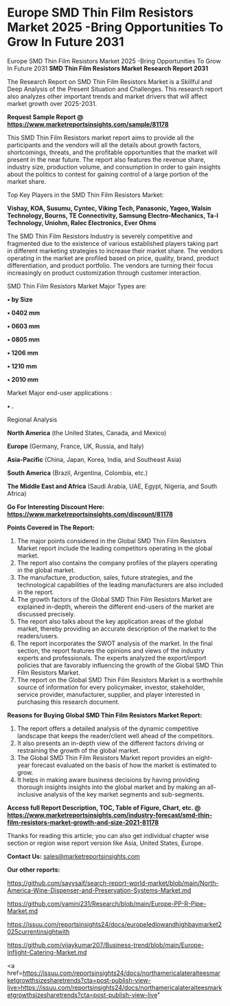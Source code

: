 # Europe SMD Thin Film Resistors Market 2025 -Bring Opportunities To Grow In Future 2031
Europe SMD Thin Film Resistors Market 2025 -Bring Opportunities To Grow In Future 2031
<strong>SMD Thin Film Resistors Market Research Report 2031</strong>

The Research Report on SMD Thin Film Resistors Market is a Skillful and Deep Analysis of the Present Situation and Challenges. This research report also analyzes other important trends and market drivers that will affect market growth over 2025-2031.

<strong>Request Sample Report @ <a href=https://www.marketreportsinsights.com/sample/81178>https://www.marketreportsinsights.com/sample/81178</a></strong>

This SMD Thin Film Resistors market report aims to provide all the participants and the vendors will all the details about growth factors, shortcomings, threats, and the profitable opportunities that the market will present in the near future. The report also features the revenue share, industry size, production volume, and consumption in order to gain insights about the politics to contest for gaining control of a large portion of the market share.

Top Key Players in the SMD Thin Film Resistors Market:

<strong>Vishay, KOA, Susumu, Cyntec, Viking Tech, Panasonic, Yageo, Walsin Technology, Bourns, TE Connectivity, Samsung Electro-Mechanics, Ta-I Technology, Uniohm, Ralec Electronics, Ever Ohms</strong>

The SMD Thin Film Resistors Industry is severely competitive and fragmented due to the existence of various established players taking part in different marketing strategies to increase their market share. The vendors operating in the market are profiled based on price, quality, brand, product differentiation, and product portfolio. The vendors are turning their focus increasingly on product customization through customer interaction.

SMD Thin Film Resistors Market Major Types are:

<strong>• by Size

• 0402 mm

• 0603 mm

• 0805 mm

• 1206 mm

• 1210 mm

• 2010 mm</strong>

Market Major end-user applications :

<strong>• .</strong>

Regional Analysis

</u><strong><b>North America</b></strong> (the United States, Canada, and Mexico)

<strong><b>Europe </b></strong>(Germany, France, UK, Russia, and Italy)

<strong><b>Asia-Pacific</b></strong> (China, Japan, Korea, India, and Southeast Asia)

<strong><b>South America</b></strong> (Brazil, Argentina, Colombia, etc.)

<strong><b>The Middle East and Africa</b></strong> (Saudi Arabia, UAE, Egypt, Nigeria, and South Africa)

<strong>Go For Interesting Discount Here: <a href=https://www.marketreportsinsights.com/discount/81178>https://www.marketreportsinsights.com/discount/81178</a></strong>

<strong>Points Covered in The Report:</strong>
<ol>
  <li>The major points considered in the Global SMD Thin Film Resistors Market report include the leading competitors operating in the global market.</li>
  <li>The report also contains the company profiles of the players operating in the global market.</li>
  <li>The manufacture, production, sales, future strategies, and the technological capabilities of the leading manufacturers are also included in the report.</li>
  <li>The growth factors of the Global SMD Thin Film Resistors Market are explained in-depth, wherein the different end-users of the market are discussed precisely.</li>
  <li>The report also talks about the key application areas of the global market, thereby providing an accurate description of the market to the readers/users.</li>
  <li>The report incorporates the SWOT analysis of the market. In the final section, the report features the opinions and views of the industry experts and professionals. The experts analyzed the export/import policies that are favorably influencing the growth of the Global SMD Thin Film Resistors Market.</li>
  <li>The report on the Global SMD Thin Film Resistors Market is a worthwhile source of information for every policymaker, investor, stakeholder, service provider, manufacturer, supplier, and player interested in purchasing this research document.</li>
</ol>
<strong>Reasons for Buying Global SMD Thin Film Resistors Market Report:</strong>

<ol>
  <li>The report offers a detailed analysis of the dynamic competitive landscape that keeps the reader/client well ahead of the competitors.</li>
  <li>It also presents an in-depth view of the different factors driving or restraining the growth of the global market.</li>
  <li>The Global SMD Thin Film Resistors Market report provides an eight-year forecast evaluated on the basis of how the market is estimated to grow.</li>
  <li>It helps in making aware business decisions by having providing thorough insights insights into the global market and by making an all-inclusive analysis of the key market segments and sub-segments.</li>
</ol>
<strong>Access full Report Description, TOC, Table of Figure, Chart, etc. @ <a href=https://www.marketreportsinsights.com/industry-forecast/smd-thin-film-resistors-market-growth-and-size-2021-81178>https://www.marketreportsinsights.com/industry-forecast/smd-thin-film-resistors-market-growth-and-size-2021-81178</a></strong>


Thanks for reading this article; you can also get individual chapter wise section or region wise report version like Asia, United States, Europe.

<strong>Contact Us:</strong>
sales@marketreportsinsights.com

<strong>Our other reports:</strong>

<a href=https://github.com/sayysaif/search-report-world-market/blob/main/North-America-Wine-Dispenser-and-Preservation-Systems-Market.md>https://github.com/sayysaif/search-report-world-market/blob/main/North-America-Wine-Dispenser-and-Preservation-Systems-Market.md</a>

<a href=https://github.com/yamini231/Research/blob/main/Europe-PP-R-Pipe-Market.md>https://github.com/yamini231/Research/blob/main/Europe-PP-R-Pipe-Market.md</a>

<a href=https://issuu.com/reportsinsights24/docs/europeledlowandhighbaymarket2025currentinsightwith>https://issuu.com/reportsinsights24/docs/europeledlowandhighbaymarket2025currentinsightwith</a>

<a href=https://github.com/vijaykumar207/Business-trend/blob/main/Europe-Inflight-Catering-Market.md>https://github.com/vijaykumar207/Business-trend/blob/main/Europe-Inflight-Catering-Market.md</a>

<a href=https://issuu.com/reportsinsights24/docs/northamericalateralteesmarketgrowthsizesharetrends?cta=post-publish-view-live>https://issuu.com/reportsinsights24/docs/northamericalateralteesmarketgrowthsizesharetrends?cta=post-publish-view-live</a>"
